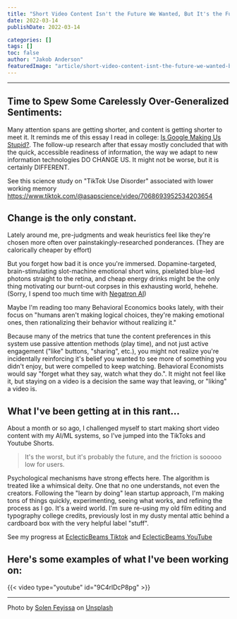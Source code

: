 ```yaml
---
title: "Short Video Content Isn't the Future We Wanted, But It's the Future We Deserved"
date: 2022-03-14
publishDate: 2022-03-14

categories: []
tags: []
toc: false
author: "Jakob Anderson"
featuredImage: "article/short-video-content-isnt-the-future-we-wanted-but-its-the-future-we-deserved/cover-opto.jpg"
---
```


---
## Time to Spew Some Carelessly Over-Generalized Sentiments:

Many attention spans are getting shorter, and content is getting shorter to meet it. It reminds me of this essay I read in college: [Is Google Making Us Stupid?](https://en.wikipedia.org/wiki/Is_Google_Making_Us_Stupid%3F). The follow-up research after that essay mostly concluded that with the quick, accessible readiness of information, the way we adapt to new information technologies DO CHANGE US. It might not be worse, but it is certainly DIFFERENT.

See this science study on "TikTok Use Disorder" associated with lower working memory
https://www.tiktok.com/@asapscience/video/7068693952534203654


## Change is the only constant.

Lately around me, pre-judgments and weak heuristics feel like they're chosen more often over painstakingly-researched ponderances. (They are calorically cheaper by effort)

But you forget how bad it is once you're immersed. Dopamine-targeted, brain-stimulating slot-machine emotional short wins, pixelated blue-led photons straight to the retina, and cheap energy drinks might be the only thing motivating our burnt-out corpses in this exhausting world, hehehe. (Sorry, I spend too much time with [Negatron AI](https://ai.eclecticbeams.com/negatron/))

Maybe I'm reading too many Behavioral Economics books lately, with their focus on "humans aren't making logical choices, they're making emotional ones, then rationalizing their behavior without realizing it."

Because many of the metrics that tune the content preferences in this system use passive attention methods (play time), and not just active engagement ("like" buttons, "sharing", etc.), you might not realize you're incidentally reinforcing it's belief you wanted to see more of something you didn't enjoy, but were compelled to keep watching. Behavioral Economists would say "forget what they say, watch what they do.". It might not feel like it, but staying on a video is a decision the same way that leaving, or "liking" a video is.

## What I've been getting at in this rant...

About a month or so ago, I challenged myself to start making short video content with my AI/ML systems, so I've jumped into the TikToks and Youtube Shorts. 

> It's the worst, but it's probably the future, and the friction is sooooo low for users. 

Psychological mechanisms have strong effects here. The algorithm is treated like a whimsical deity. One that no one understands, not even the creators. Following the "learn by doing" lean startup approach, I'm making tons of things quickly, experimenting, seeing what works, and refining the process as I go. It's a weird world. I'm sure re-using my old film editing and typography college credits, previously lost in my dusty mental attic behind a cardboard box with the very helpful label "stuff".

See my progress at [EclecticBeams Tiktok](https://www.tiktok.com/@eclecticbeams) and [EclecticBeams YouTube](https://www.youtube.com/channel/UCL3iKOoNuYxZ7kFwCgygeNw)

## Here's some examples of what I've been working on:

{{< video type="youtube" id="9C4rlDcP8pg" >}}

---

Photo by <a href="https://unsplash.com/@solenfeyissa?utm_source=unsplash&utm_medium=referral&utm_content=creditCopyText">Solen Feyissa</a> on <a href="https://unsplash.com/s/photos/tiktok?utm_source=unsplash&utm_medium=referral&utm_content=creditCopyText">Unsplash</a>
  